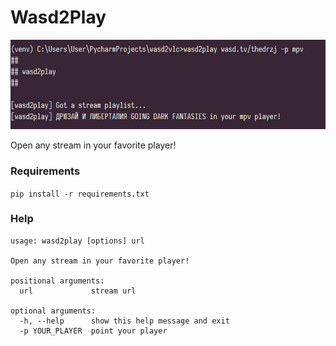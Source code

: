 # Wasd2Play

![](https://github.com/viktor02/wasd2play/raw/master/img/hello.png)

Open any stream in your favorite player!

### Requirements
`pip install -r requirements.txt`

### Help
```
usage: wasd2play [options] url

Open any stream in your favorite player!

positional arguments:
  url             stream url

optional arguments:
  -h, --help      show this help message and exit
  -p YOUR_PLAYER  point your player
```
